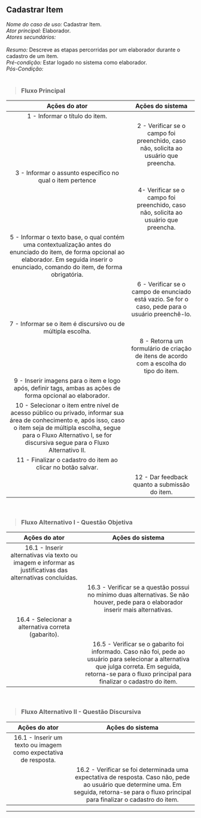 ## Cadastrar Item 
*Nome do caso de uso:* Cadastrar Item. <br>
*Ator principal:* Elaborador. <br>
*Atores secundários:*	<br>	 
*Resumo:* Descreve as etapas percorridas por um elaborador durante o cadastro de um item. <br>
*Pré-condição:* Estar logado no sistema como elaborador. <br>
*Pós-Condição:* <br> <br>

> ### Fluxo Principal
| Ações do ator                            | Ações do sistema      |
| :-----------------:                      | :-----------------:   |  
| 1 - Informar o título do item. |             |  
|                                          | 2 - Verificar se o campo foi preenchido, caso não, solicita ao usuário que preencha.         |  
| 3 - Informar o assunto específico no qual o item pertence   |  
|                                          | 4- Verificar se o campo foi preenchido, caso não, solicita ao usuário que preencha.          |
| 5 - Informar o texto base, o qual contém uma contextualização antes do enunciado do item, de forma opcional ao elaborador. Em seguida inserir o enunciado, comando do item, de forma obrigatória.           |      
|                                          | 6 - Verificar se o campo de enunciado está vazio. Se for o caso, pede para o usuário preenchê-lo. |
| 7 - Informar se o item é discursivo ou de múltipla escolha.                              |                                                                           |  
|                                          | 8 - Retorna um formulário de criação de itens de acordo com a escolha do tipo do item. |
| 9 - Inserir imagens para o item e logo após, definir tags, ambas as ações de forma opcional ao elaborador. |                               |   
| 10 - Selecionar o item entre nível de acesso público ou privado, informar sua área de conhecimento e, após isso, caso o item seja de múltipla escolha, segue para o Fluxo Alternativo I, se for discursiva segue para o Fluxo Alternativo II. |                                                                   | 
| 11 - Finalizar o cadastro do item ao clicar no botão salvar.    |                                                                                                   | 
|                                          | 12 - Dar feedback quanto a submissão do item.                                                  |  

<br>

> ### Fluxo Alternativo I - Questão Objetiva
| Ações do ator                            | Ações do sistema      |
| :-----------------:                      | :-----------------:   | 
| 16.1 - Inserir alternativas via texto ou imagem e informar as justificativas das alternativas concluídas. |               |   
|                                          | 16.3 - Verificar se a questão possui no mínimo duas alternativas. Se não houver, pede para o elaborador inserir mais alternativas. | 
| 16.4 - Selecionar a alternativa correta (gabarito).|             |  
|                                          | 16.5 -  Verificar se o gabarito foi informado. Caso não foi, pede ao usuário para selecionar a alternativa que julga correta. Em seguida, retorna-se para o fluxo principal para finalizar o cadastro do item. |

<br>

> ### Fluxo Alternativo II - Questão Discursiva
| Ações do ator                          | Ações do sistema      |
| :-----------------:                    | :-----------------:   | 
| 16.1 - Inserir um texto ou imagem como expectativa de resposta.   |      |  
|                                        | 16.2 - Verificar se foi determinada uma expectativa de resposta. Caso não, pede ao usuário que determine uma. Em seguida, retorna-se para o fluxo principal para finalizar o cadastro do item. |

<hr>

